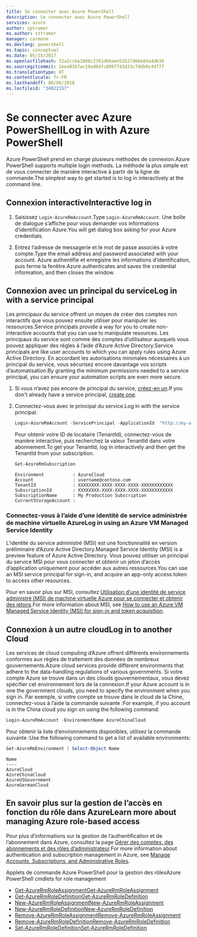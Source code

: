 ```yaml
---
title: Se connecter avec Azure PowerShell
description: Se connecter avec Azure PowerShell
services: azure
author: sptramer
ms.author: sttramer
manager: carmonm
ms.devlang: powershell
ms.topic: conceptual
ms.date: 05/15/2017
ms.openlocfilehash: 52a2ccba1886c2761d66aee52b27d66e8da4d630
ms.sourcegitcommit: 2eea03b7ac19ad6d7c8097743d33c7ddb9c4df77
ms.translationtype: HT
ms.contentlocale: fr-FR
ms.lasthandoff: 06/06/2018
ms.locfileid: "34822157"
---
```

# <a name="log-in-with-azure-powershell"></a><span data-ttu-id="c1c07-103">Se connecter avec Azure PowerShell</span><span class="sxs-lookup"><span data-stu-id="c1c07-103">Log in with Azure PowerShell</span></span>

<span data-ttu-id="c1c07-104">Azure PowerShell prend en charge plusieurs méthodes de connexion.</span><span class="sxs-lookup"><span data-stu-id="c1c07-104">Azure PowerShell supports multiple login methods.</span></span> <span data-ttu-id="c1c07-105">La méthode la plus simple est de vous connecter de manière interactive à partir de la ligne de commande.</span><span class="sxs-lookup"><span data-stu-id="c1c07-105">The simplest way to get started is to log in interactively at the command line.</span></span>

## <a name="interactive-log-in"></a><span data-ttu-id="c1c07-106">Connexion interactive</span><span class="sxs-lookup"><span data-stu-id="c1c07-106">Interactive log in</span></span>

1. <span data-ttu-id="c1c07-107">Saisissez `Login-AzureRmAccount`.</span><span class="sxs-lookup"><span data-stu-id="c1c07-107">Type `Login-AzureRmAccount`.</span></span> <span data-ttu-id="c1c07-108">Une boîte de dialogue s’affiche pour vous demander vos informations d’identification Azure.</span><span class="sxs-lookup"><span data-stu-id="c1c07-108">You will get dialog box asking for your Azure credentials.</span></span>

2. <span data-ttu-id="c1c07-109">Entrez l’adresse de messagerie et le mot de passe associés à votre compte.</span><span class="sxs-lookup"><span data-stu-id="c1c07-109">Type the email address and password associated with your account.</span></span> <span data-ttu-id="c1c07-110">Azure authentifie et enregistre les informations d’identification, puis ferme la fenêtre.</span><span class="sxs-lookup"><span data-stu-id="c1c07-110">Azure authenticates and saves the credential information, and then closes the window.</span></span>

## <a name="log-in-with-a-service-principal"></a><span data-ttu-id="c1c07-111">Connexion avec un principal du service</span><span class="sxs-lookup"><span data-stu-id="c1c07-111">Log in with a service principal</span></span>

<span data-ttu-id="c1c07-112">Les principaux du service offrent un moyen de créer des comptes non interactifs que vous pouvez ensuite utiliser pour manipuler les ressources.</span><span class="sxs-lookup"><span data-stu-id="c1c07-112">Service principals provide a way for you to create non-interactive accounts that you can use to manipulate resources.</span></span> <span data-ttu-id="c1c07-113">Les principaux du service sont comme des comptes d’utilisateur auxquels vous pouvez appliquer des règles à l’aide d’Azure Active Directory.</span><span class="sxs-lookup"><span data-stu-id="c1c07-113">Service principals are like user accounts to which you can apply rules using Azure Active Directory.</span></span> <span data-ttu-id="c1c07-114">En accordant les autorisations minimales nécessaires à un principal du service, vous sécurisez encore davantage vos scripts d’automatisation.</span><span class="sxs-lookup"><span data-stu-id="c1c07-114">By granting the minimum permissions needed to a service principal, you can ensure your automation scripts are even more secure.</span></span>

1. <span data-ttu-id="c1c07-115">Si vous n’avez pas encore de principal du service, [créez-en un](create-azure-service-principal-azureps.md).</span><span class="sxs-lookup"><span data-stu-id="c1c07-115">If you don't already have a service principal, [create one](create-azure-service-principal-azureps.md).</span></span>

2. <span data-ttu-id="c1c07-116">Connectez-vous avec le principal du service.</span><span class="sxs-lookup"><span data-stu-id="c1c07-116">Log in with the service principal.</span></span>

    ```powershell
    Login-AzureRmAccount -ServicePrincipal -ApplicationId  "http://my-app" -Credential $pscredential -TenantId $tenantid
    ```

    <span data-ttu-id="c1c07-117">Pour obtenir votre ID de locataire (TenantId), connectez-vous de manière interactive, puis recherchez la valeur TenantId dans votre abonnement.</span><span class="sxs-lookup"><span data-stu-id="c1c07-117">To get your TenantId, log in interactively and then get the TenantId from your subscription.</span></span>

    ```powershell
    Get-AzureRmSubscription
    ```

    ```
    Environment           : AzureCloud
    Account               : username@contoso.com
    TenantId              : XXXXXXXX-XXXX-XXXX-XXXX-XXXXXXXXXXXX
    SubscriptionId        : XXXXXXXX-XXXX-XXXX-XXXX-XXXXXXXXXXXX
    SubscriptionName      : My Production Subscription
    CurrentStorageAccount :
    ```

### <a name="log-in-using-an-azure-vm-managed-service-identity"></a><span data-ttu-id="c1c07-118">Connectez-vous à l’aide d’une identité de service administrée de machine virtuelle Azure</span><span class="sxs-lookup"><span data-stu-id="c1c07-118">Log in using an Azure VM Managed Service Identity</span></span>

<span data-ttu-id="c1c07-119">L’identité du service administré (MSI) est une fonctionnalité en version préliminaire d’Azure Active Directory.</span><span class="sxs-lookup"><span data-stu-id="c1c07-119">Managed Service Identity (MSI) is a preview feature of Azure Active Directory.</span></span> <span data-ttu-id="c1c07-120">Vous pouvez utiliser un principal du service MSI pour vous connecter et obtenir un jeton d’accès d’application uniquement pour accéder aux autres ressources.</span><span class="sxs-lookup"><span data-stu-id="c1c07-120">You can use an MSI service principal for sign-in, and acquire an app-only access token to access other resources.</span></span>

<span data-ttu-id="c1c07-121">Pour en savoir plus sur MSI, consultez [Utilisation d’une identité de service administré (MSI) de machine virtuelle Azure pour se connecter et obtenir des jetons](/azure/active-directory/msi-how-to-get-access-token-using-msi).</span><span class="sxs-lookup"><span data-stu-id="c1c07-121">For more information about MSI, see [How to use an Azure VM Managed Service Identity (MSI) for sign-in and token acquisition](/azure/active-directory/msi-how-to-get-access-token-using-msi).</span></span>

## <a name="log-in-to-another-cloud"></a><span data-ttu-id="c1c07-122">Connexion à un autre cloud</span><span class="sxs-lookup"><span data-stu-id="c1c07-122">Log in to another Cloud</span></span>

<span data-ttu-id="c1c07-123">Les services de cloud computing d’Azure offrent différents environnements conformes aux règles de traitement des données de nombreux gouvernements.</span><span class="sxs-lookup"><span data-stu-id="c1c07-123">Azure cloud services provide different environments that adhere to the data-handling regulations of various governments.</span></span> <span data-ttu-id="c1c07-124">Si votre compte Azure se trouve dans un des clouds gouvernementaux, vous devez spécifier cet environnement lors de la connexion.</span><span class="sxs-lookup"><span data-stu-id="c1c07-124">If your Azure account is in one the government clouds, you need to specify the environment when you sign in.</span></span> <span data-ttu-id="c1c07-125">Par exemple, si votre compte se trouve dans le cloud de la Chine, connectez-vous à l’aide la commande suivante :</span><span class="sxs-lookup"><span data-stu-id="c1c07-125">For example, if you account is in the China cloud you sign on using the following command:</span></span>

```powershell
Login-AzureRmAccount -EnvironmentName AzureChinaCloud
```

<span data-ttu-id="c1c07-126">Pour obtenir la liste d’environnements disponibles, utilisez la commande suivante :</span><span class="sxs-lookup"><span data-stu-id="c1c07-126">Use the following command to get a list of available environments:</span></span>

```powershell
Get-AzureRmEnvironment | Select-Object Name
```

```
Name
----
AzureCloud
AzureChinaCloud
AzureUSGovernment
AzureGermanCloud
```

## <a name="learn-more-about-managing-azure-role-based-access"></a><span data-ttu-id="c1c07-127">En savoir plus sur la gestion de l’accès en fonction du rôle dans Azure</span><span class="sxs-lookup"><span data-stu-id="c1c07-127">Learn more about managing Azure role-based access</span></span>

<span data-ttu-id="c1c07-128">Pour plus d’informations sur la gestion de l’authentification et de l’abonnement dans Azure, consultez la page [Gérer des comptes, des abonnements et des rôles d’administrateur](/azure/active-directory/role-based-access-control-configure).</span><span class="sxs-lookup"><span data-stu-id="c1c07-128">For more information about authentication and subscription management in Azure, see [Manage Accounts, Subscriptions, and Administrative Roles](/azure/active-directory/role-based-access-control-configure).</span></span>

<span data-ttu-id="c1c07-129">Applets de commande Azure PowerShell pour la gestion des rôles</span><span class="sxs-lookup"><span data-stu-id="c1c07-129">Azure PowerShell cmdlets for role management</span></span>

* [<span data-ttu-id="c1c07-130">Get-AzureRmRoleAssignment</span><span class="sxs-lookup"><span data-stu-id="c1c07-130">Get-AzureRmRoleAssignment</span></span>](/powershell/module/AzureRM.Resources/Get-AzureRmRoleAssignment)
* [<span data-ttu-id="c1c07-131">Get-AzureRmRoleDefinition</span><span class="sxs-lookup"><span data-stu-id="c1c07-131">Get-AzureRmRoleDefinition</span></span>](/powershell/module/AzureRM.Resources/Get-AzureRmRoleDefinition)
* [<span data-ttu-id="c1c07-132">New-AzureRmRoleAssignment</span><span class="sxs-lookup"><span data-stu-id="c1c07-132">New-AzureRmRoleAssignment</span></span>](/powershell/module/AzureRM.Resources/New-AzureRmRoleAssignment)
* [<span data-ttu-id="c1c07-133">New-AzureRmRoleDefinition</span><span class="sxs-lookup"><span data-stu-id="c1c07-133">New-AzureRmRoleDefinition</span></span>](/powershell/module/AzureRM.Resources/New-AzureRmRoleDefinition)
* [<span data-ttu-id="c1c07-134">Remove-AzureRmRoleAssignment</span><span class="sxs-lookup"><span data-stu-id="c1c07-134">Remove-AzureRmRoleAssignment</span></span>](/powershell/module/AzureRM.Resources/Remove-AzureRmRoleAssignment)
* [<span data-ttu-id="c1c07-135">Remove-AzureRmRoleDefinition</span><span class="sxs-lookup"><span data-stu-id="c1c07-135">Remove-AzureRmRoleDefinition</span></span>](/powershell/module/AzureRM.Resources/Remove-AzureRmRoleDefinition)
* [<span data-ttu-id="c1c07-136">Set-AzureRmRoleDefinition</span><span class="sxs-lookup"><span data-stu-id="c1c07-136">Set-AzureRmRoleDefinition</span></span>](/powershell/moduel/AzureRM.Resources/Set-AzureRmRoleDefinition)
